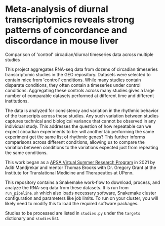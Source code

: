 # Meta-analysis of diurnal transcriptomics reveals strong patterns of concordance and discordance in mouse liver
Comparison of 'control' circadian/diurnal timeseries data across multiple studies

This project aggregates RNA-seq data from dozens of circadian timeseries transcriptomic studies in the GEO repository.
Datasets were selected to contain mice from 'control' conditions.
While many studies contain disparate conditions, they often contain a timeseries under control conditions.
Aggregating these controls across many studies gives a large number of comparable datasets performed at different time and different institutions.

The data is analyzed for consistency and variation in the rhythmic behavior of the transcripts across these studies.
Any such variation between studies captures technical and biological variance that cannot be observed in any individual study.
This addresses the question of how repeatable can we expect circadian experiments to be: will another lab performing the same experiment get the same list of rhythmic genes?
This further informs comparisons across different conditions, allowing us to compare the variation between conditions to the variations expected just from repeating the same conditions. 

This work began as a [APSA Virtual Summer Research Program](https://www.physicianscientists.org/page/VSRP-2021) in 2021 by Aditi Mandjrekar and mentor Thomas Brooks with Dr. Gregory Grant at the Institute for Translational Medicine and Therapeutics at UPenn.

This repository contains a Snakemake work-flow to download, process, and analyze the RNA-seq data from these datasets.
It is run from `run_pipeline.sh` which also loads necessary software, Snakemake cluster configuration and parameters like job limits.
To run on your cluster, you will likely need to modify this to load the required software packages.

Studies to be processed are listed in `studies.py` under the `targets` dictionary and `studies` list.
